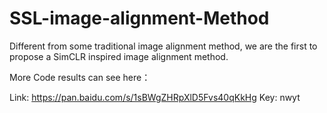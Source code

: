 # SSL-image-alignment-Method
Different from some traditional image alignment method, we are the first to propose a SimCLR inspired image alignment method.

More Code results can see here：

Link: https://pan.baidu.com/s/1sBWgZHRpXlD5Fvs40qKkHg    Key: nwyt 

